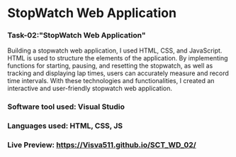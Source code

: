 # StopWatch Web Application

### Task-02:"StopWatch Web Application"
Building a stopwatch web application, I used HTML, CSS, and JavaScript. HTML is used to structure the elements of the application. By implementing functions for starting, pausing, and resetting the stopwatch, as well as tracking and displaying lap times, users can accurately measure and record time intervals. With these technologies and functionalities, I created an interactive and user-friendly stopwatch web application.

### Software tool used: Visual Studio
### Languages used: HTML, CSS, JS

### Live Preview: https://Visva511.github.io/SCT_WD_02/
